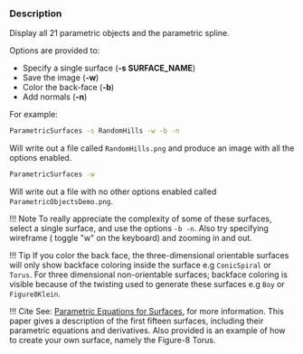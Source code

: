 ### Description

Display all 21 parametric objects and the parametric spline.

Options are provided to:

- Specify a single surface (**-s SURFACE_NAME**)
- Save the image (**-w**)
- Color the back-face (**-b**)
- Add normals (**-n**)

For example:

```bash
ParametricSurfaces -s RandomHills -w -b -n
```

Will write out a file called `RandomHills.png` and produce an image with all the options enabled.

```bash
ParametricSurfaces -w
```

Will write out a file with no other options enabled called `ParametricObjectsDemo.png`.

!!! Note
    To really appreciate the complexity of some of these surfaces, select a single surface, and use the options `-b -n`. Also try specifying wireframe ( toggle "w" on the keyboard) and zooming in and out.

!!! Tip
    If you color the back face, the three-dimensional orientable surfaces will only show backface coloring inside the surface e.g `ConicSpiral` or `Torus`.
    For three dimensional non-orientable surfaces; backface coloring is visible because of the twisting used to generate these surfaces e.g `Boy` or `Figure8Klein`.  

!!! Cite
    See: [Parametric Equations for Surfaces](http://www.vtk.org/wp-content/uploads/2015/11/ParametricSurfaces.pdf), for more information. This paper gives a description of the first fifteen surfaces, including their parametric equations and derivatives. Also provided is an example of how to create your own surface, namely the Figure-8 Torus.

